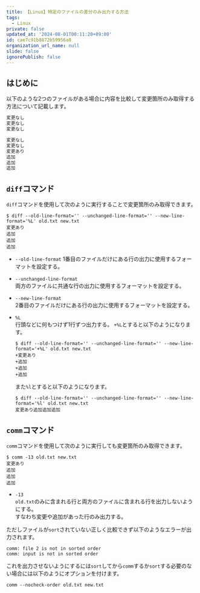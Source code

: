 ```yaml
---
title: 【Linux】特定のファイルの差分のみ出力する方法
tags:
  - Linux
private: false
updated_at: '2024-08-01T00:11:20+09:00'
id: cae7c91b8872b59956a8
organization_url_name: null
slide: false
ignorePublish: false
---
```

## はじめに

以下のような2つのファイルがある場合に内容を比較して変更箇所のみ取得する方法について記載します。  

```old.txt
変更なし
変更なし
変更なし

```

```new.txt
変更なし
変更なし
変更あり
追加
追加
追加

```

## `diff`コマンド

`diff`コマンドを使用して次のように実行することで変更箇所のみ取得できます。  

```terminal
$ diff --old-line-format='' --unchanged-line-format='' --new-line-format='%L' old.txt new.txt
変更あり
追加
追加
追加
```

- `--old-line-format`
  1番目のファイルだけにある行の出力に使用するフォーマットを設定する。  
- `--unchanged-line-format`  
  両方のファイルに共通な行の出力に使用するフォーマットを設定する。  
- `--new-line-format`  
  2番目のファイルだけにある行の出力に使用するフォーマットを設定する。  
- `%L`  
  行頭などに何もつけず1行ずつ出力する。
  `+%L`とすると以下のようになります。  

  ```terminal
  $ diff --old-line-format='' --unchanged-line-format='' --new-line-format='+%L' old.txt new.txt
  +変更あり
  +追加
  +追加
  +追加
  ```

  また`%l`とすると以下のようになります。  

  ```terminal
  $ diff --old-line-format='' --unchanged-line-format='' --new-line-format='%l' old.txt new.txt
  変更あり追加追加追加
  ```

## `comm`コマンド

`comm`コマンドを使用して次のように実行しても変更箇所のみ取得できます。

```terminal
$ comm -13 old.txt new.txt
変更あり
追加
追加
追加
```

- `-13`  
  `old.txt`のみに含まれる行と両方のファイルに含まれる行を出力しないようにする。  
  すなわち変更や追加があった行のみ出力する。  

ただしファイルが`sort`されていない正しく比較できず以下のようなエラーが出力されます。  

```terminal
comm: file 2 is not in sorted order
comm: input is not in sorted order
```

これを出力させないようにするには`sort`してから`comm`するか`sort`する必要のない場合には以下のようにオプションを付けます。

```terminal
comm --nocheck-order old.txt new.txt
```
